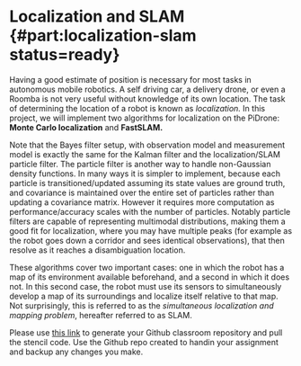 # Localization and SLAM {#part:localization-slam status=ready}

Having a good estimate of position is necessary for most tasks in autonomous mobile robotics. A self driving car, a delivery drone, or even a Roomba is not very useful without knowledge of its own location. The task of determining the location of a robot is known as *localization.* In this project, we will implement two algorithms for localization on the PiDrone: **Monte Carlo localization** and **FastSLAM.**

Note that the Bayes filter setup, with observation model and measurement model is exactly the same for the Kalman filter and the localization/SLAM particle filter.  The particle filter is another way to handle non-Gaussian density functions.  In many ways it is simpler to implement, because each particle is transitioned/updated assuming its state values are ground truth, and covariance is maintained over the entire set of particles rather than updating a covariance matrix.  However it requires more computation as performance/accuracy scales with the number of particles.  Notably particle filters are capable of representing multimodal distributions, making them a good fit for localization, where you may have multiple peaks (for example as the robot goes down a corridor and sees identical observations), that then resolve as it reaches a disambiguation location.  

These algorithms cover two important cases: one in which the robot has a map of its environment available beforehand, and a second in which it does not.  In this second case, the robot must use its sensors to simultaneously develop a map of its surroundings and localize itself relative to that map. Not surprisingly, this is referred to as the *simultaneous localization and mapping problem*, hereafter referred to as SLAM.


Please use [this link](https://classroom.github.com/a/HF1mpBKW) to generate your Github classroom repository and pull the stencil code. Use the Github repo created to handin your assignment and backup any changes you make.
